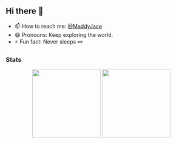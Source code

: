 ## Hi there 👋

- 📫 How to reach me: <a href="https://x.com/ReturnWheat" rel="me">@MaddyJace</a> </href> 
- 😄 Pronouns: Keep exploring the world.
- ⚡ Fun fact: Never sleeps 💤


### Stats
<div align="center">
  <img height="180em" src="https://github-readme-stats-th3shadowbroker.vercel.app/api?username=MaddyJace&count_private=true&show_icons=true&theme=dark" />
  <img height="180em" src="https://github-readme-stats-th3shadowbroker.vercel.app/api/top-langs/?username=MaddyJace&theme=dark&layout=compact&langs_count=6" />
</div>

<!--
**MaddyJace/MaddyJace** is a ✨ _special_ ✨ repository because its `README.md` (this file) appears on your GitHub profile.

Here are some ideas to get you started:
- 🌱 I’m currently learning Java and Rust, and I'm about to start a new project, which is a huge GUI project based on Windows and Android.
- 🔭 I'm not working on a project.

- 🔭 I’m currently working on ...
- 🌱 I’m currently learning ...
- 👯 I’m looking to collaborate on ...
- 🤔 I’m looking for help with ...
- 💬 Ask me about ...
- 📫 How to reach me: ...
- 😄 Pronouns: ...
- ⚡ Fun fact: ...
-->
